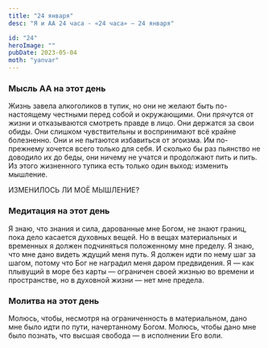 ```yaml
---
title: "24 января"
desc: "Я и АА 24 часа - «24 часа» — 24 января"

id: "24"
heroImage: ""
pubDate: 2023-05-04
moth: "yanvar"
---
```


### Мысль АА на этот день

Жизнь завела алкоголиков в тупик, но они не желают быть по-настоящему честными
перед собой и окружающими. Они прячутся от жизни и отказываются смотреть
правде в лицо. Они держатся за свои обиды. Они слишком чувствительны и
воспринимают всё крайне болезненно. Они и не пытаются избавиться от эгоизма.
Им по-прежнему хочется всего только для себя. И сколько бы раз пьянство не
доводило их до беды, они ничему не учатся и продолжают пить и пить. Из этого
жизненного тупика есть только один выход: изменить мышление.

ИЗМЕНИЛОСЬ ЛИ МОЁ МЫШЛЕНИЕ?

### Медитация на этот день

Я знаю, что знания и сила, дарованные мне Богом, не знают границ, пока дело
касается духовных вещей. Но в вещах материальных и временных я должен
подчиняться положенному мне пределу. Я знаю, что мне дано видеть ждущий меня
путь. Я должен идти по нему шаг за шагом, потому что Бог не наградил меня
даром предвидения. Я — как плывущий в море без карты — ограничен своей жизнью
во времени и пространстве, но в духовной жизни — нет мне предела.

### Молитва на этот день

Молюсь, чтобы, несмотря на ограниченность в материальном, дано мне было идти
по пути, начертанному Богом. Молюсь, чтобы дано мне было познать, что высшая
свобода — в исполнении Его воли.
